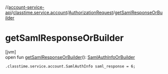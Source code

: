 //[account-service-api](../../../index.md)/[classtime.service.account](../index.md)/[AuthorizationRequest](index.md)/[getSamlResponseOrBuilder](get-saml-response-or-builder.md)

# getSamlResponseOrBuilder

[jvm]\
open fun [getSamlResponseOrBuilder](get-saml-response-or-builder.md)(): [SamlAuthInfoOrBuilder](../-saml-auth-info-or-builder/index.md)

`.classtime.service.account.SamlAuthInfo saml_response = 6;`
